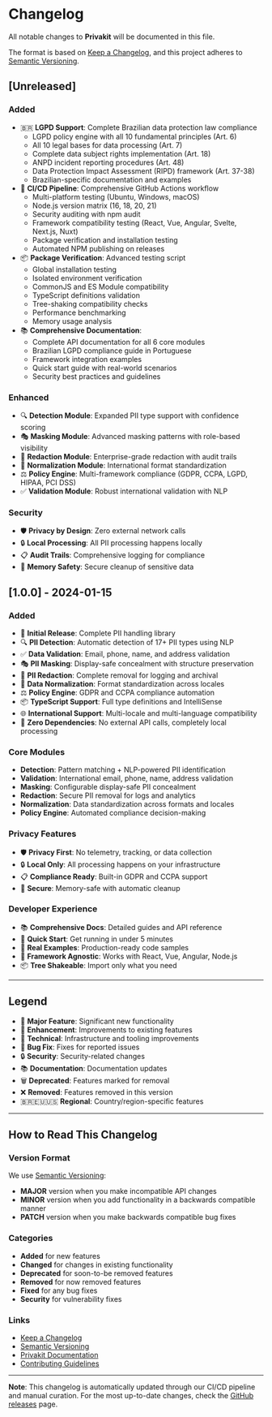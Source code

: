 # Changelog

All notable changes to **Privakit** will be documented in this file.

The format is based on [Keep a Changelog](https://keepachangelog.com/en/1.0.0/), and this project adheres to [Semantic Versioning](https://semver.org/spec/v2.0.0.html).

## [Unreleased]

### Added
- 🇧🇷 **LGPD Support**: Complete Brazilian data protection law compliance
  - LGPD policy engine with all 10 fundamental principles (Art. 6)
  - All 10 legal bases for data processing (Art. 7)
  - Complete data subject rights implementation (Art. 18)
  - ANPD incident reporting procedures (Art. 48)
  - Data Protection Impact Assessment (RIPD) framework (Art. 37-38)
  - Brazilian-specific documentation and examples
- 🚀 **CI/CD Pipeline**: Comprehensive GitHub Actions workflow
  - Multi-platform testing (Ubuntu, Windows, macOS)
  - Node.js version matrix (16, 18, 20, 21)
  - Security auditing with npm audit
  - Framework compatibility testing (React, Vue, Angular, Svelte, Next.js, Nuxt)
  - Package verification and installation testing
  - Automated NPM publishing on releases
- 📦 **Package Verification**: Advanced testing script
  - Global installation testing
  - Isolated environment verification
  - CommonJS and ES Module compatibility
  - TypeScript definitions validation
  - Tree-shaking compatibility checks
  - Performance benchmarking
  - Memory usage analysis
- 📚 **Comprehensive Documentation**:
  - Complete API documentation for all 6 core modules
  - Brazilian LGPD compliance guide in Portuguese
  - Framework integration examples
  - Quick start guide with real-world scenarios
  - Security best practices and guidelines

### Enhanced
- 🔍 **Detection Module**: Expanded PII type support with confidence scoring
- 🎭 **Masking Module**: Advanced masking patterns with role-based visibility
- 🚫 **Redaction Module**: Enterprise-grade redaction with audit trails
- 🔧 **Normalization Module**: International format standardization
- ⚖️ **Policy Engine**: Multi-framework compliance (GDPR, CCPA, LGPD, HIPAA, PCI DSS)
- ✅ **Validation Module**: Robust international validation with NLP

### Security
- 🛡️ **Privacy by Design**: Zero external network calls
- 🔒 **Local Processing**: All PII processing happens locally
- 📋 **Audit Trails**: Comprehensive logging for compliance
- 🔐 **Memory Safety**: Secure cleanup of sensitive data

## [1.0.0] - 2024-01-15

### Added
- 🎉 **Initial Release**: Complete PII handling library
- 🔍 **PII Detection**: Automatic detection of 17+ PII types using NLP
- ✅ **Data Validation**: Email, phone, name, and address validation
- 🎭 **PII Masking**: Display-safe concealment with structure preservation
- 🚫 **PII Redaction**: Complete removal for logging and archival
- 🔧 **Data Normalization**: Format standardization across locales
- ⚖️ **Policy Engine**: GDPR and CCPA compliance automation
- 📦 **TypeScript Support**: Full type definitions and IntelliSense
- 🌐 **International Support**: Multi-locale and multi-language compatibility
- 🚀 **Zero Dependencies**: No external API calls, completely local processing

### Core Modules
- **Detection**: Pattern matching + NLP-powered PII identification
- **Validation**: International email, phone, name, address validation
- **Masking**: Configurable display-safe PII concealment
- **Redaction**: Secure PII removal for logs and analytics
- **Normalization**: Data standardization across formats and locales  
- **Policy Engine**: Automated compliance decision-making

### Privacy Features
- 🛡️ **Privacy First**: No telemetry, tracking, or data collection
- 🔒 **Local Only**: All processing happens on your infrastructure
- 📋 **Compliance Ready**: Built-in GDPR and CCPA support
- 🔐 **Secure**: Memory-safe with automatic cleanup

### Developer Experience
- 📚 **Comprehensive Docs**: Detailed guides and API reference
- 🚀 **Quick Start**: Get running in under 5 minutes
- 🎯 **Real Examples**: Production-ready code samples
- 🔧 **Framework Agnostic**: Works with React, Vue, Angular, Node.js
- 📦 **Tree Shakeable**: Import only what you need

---

## Legend

- 🎉 **Major Feature**: Significant new functionality
- 🚀 **Enhancement**: Improvements to existing features
- 🔧 **Technical**: Infrastructure and tooling improvements
- 🐛 **Bug Fix**: Fixes for reported issues
- 🔒 **Security**: Security-related changes
- 📚 **Documentation**: Documentation updates
- 🗑️ **Deprecated**: Features marked for removal
- ❌ **Removed**: Features removed in this version
- 🇧🇷🇪🇺🇺🇸 **Regional**: Country/region-specific features

---

## How to Read This Changelog

### Version Format
We use [Semantic Versioning](https://semver.org/):
- **MAJOR** version when you make incompatible API changes
- **MINOR** version when you add functionality in a backwards compatible manner  
- **PATCH** version when you make backwards compatible bug fixes

### Categories
- **Added** for new features
- **Changed** for changes in existing functionality
- **Deprecated** for soon-to-be removed features
- **Removed** for now removed features
- **Fixed** for any bug fixes
- **Security** for vulnerability fixes

### Links
- [Keep a Changelog](https://keepachangelog.com/en/1.0.0/)
- [Semantic Versioning](https://semver.org/spec/v2.0.0.html)
- [Privakit Documentation](./docs/README.md)
- [Contributing Guidelines](./CONTRIBUTING.md)

---

**Note**: This changelog is automatically updated through our CI/CD pipeline and manual curation. For the most up-to-date changes, check the [GitHub releases](https://github.com/yourusername/privakit/releases) page.